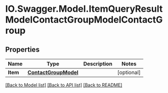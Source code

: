 # IO.Swagger.Model.ItemQueryResultModelContactGroupModelContactGroup
## Properties

Name | Type | Description | Notes
------------ | ------------- | ------------- | -------------
**Item** | [**ContactGroupModel**](ContactGroupModel.md) |  | [optional] 

[[Back to Model list]](../README.md#documentation-for-models) [[Back to API list]](../README.md#documentation-for-api-endpoints) [[Back to README]](../README.md)

